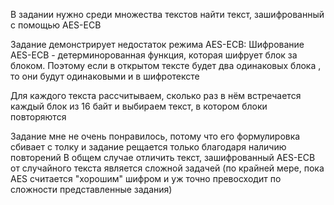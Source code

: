 В задании нужно среди множества текстов найти текст, зашифрованный с помощью AES-ECB

Задание демонстрирует недостаток режима  AES-ECB:
Шифрование AES-ECB - детерминорованная функция, которая шифрует блок за блоком. 
Поэтому если в открытом тексте будет два одинаковых блока , то они будут одинаковыми и в шифротексте  

Для каждого текста рассчитываем, сколько раз в нём встречается каждый блок из 16 байт и выбираем текст, в котором блоки повторяются

Задание мне не очень понравилось, потому что его формулировка сбивает с толку и задание рещается только благодаря наличию повторений
В общем случае отличить текст, зашифрованный AES-ECB от случайного текста является сложной задачей (по крайней мере, пока AES считается "хорошим" шифром и уж точно превосходит по сложности представленные задания)


